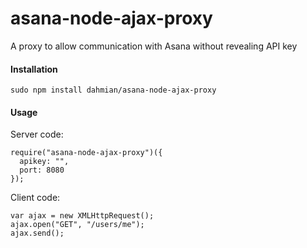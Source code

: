 # asana-node-ajax-proxy
A proxy to allow communication with Asana without revealing API key

#### Installation
```
sudo npm install dahmian/asana-node-ajax-proxy
```

#### Usage
Server code:
```
require("asana-node-ajax-proxy")({
  apikey: "", 
  port: 8080
});
```

Client code:
```
var ajax = new XMLHttpRequest();
ajax.open("GET", "/users/me");
ajax.send();
```
